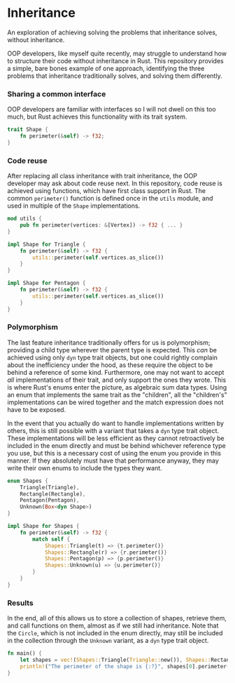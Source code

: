 # Inheritance
An exploration of achieving solving the problems that inheritance solves, without inheritance.

OOP developers, like myself quite recently, may struggle to understand how to structure their code
without inheritance in Rust. This repository provides a simple, bare bones example of one approach,
identifying the three problems that inheritance traditionally solves, and solving them differently.

### Sharing a common interface
OOP developers are familiar with interfaces so I will not dwell on this too much, but Rust achieves
this functionality with its trait system.
```rust
trait Shape {
    fn perimeter(&self) -> f32;
}
```

### Code reuse
After replacing all class inheritance with trait inheritance, the OOP developer may ask about code reuse next.
In this repository, code reuse is achieved using functions, which have first class support in Rust. The common `perimeter()`
function is defined once in the `utils` module, and used in multiple of the `Shape` implementations.
```rust
mod utils {
    pub fn perimeter(vertices: &[Vertex]) -> f32 { ... }
}
```
```rust
impl Shape for Triangle {
    fn perimeter(&self) -> f32 {
        utils::perimeter(self.vertices.as_slice())
    }
}
```
```rust
impl Shape for Pentagon {
    fn perimeter(&self) -> f32 {
        utils::perimeter(self.vertices.as_slice())
    }
}
```

### Polymorphism
The last feature inheritance traditionally offers for us is polymorphism; providing
a child type wherever the parent type is expected. This *can* be achieved using only `dyn` type trait objects,
but one could rightly complain about the inefficiency under the hood, as these require the object to be behind
a reference of some kind. Furthermore, one may not want to accept *all* implementations of their trait, and only
support the ones they wrote. This is where Rust's enums enter the picture, as algebraic sum data types. Using an enum
that implements the same trait as the "children", all the "children's" implementations can be wired together and the
match expression does not have to be exposed.

In the event that you actually do want to handle implementations written by others,
this is still possible with a variant that takes a `dyn` type trait object. These implementations
will be less efficient as they cannot retroactively be included in the enum directly and must be behind
whichever reference type you use, but this is a necessary cost of using the enum you provide in this manner.
If they absolutely must have that performance anyway, they may write their own enums to include the types they want.
```rust
enum Shapes {
    Triangle(Triangle),
    Rectangle(Rectangle),
    Pentagon(Pentagon),
    Unknown(Box<dyn Shape>)
}

impl Shape for Shapes {
    fn perimeter(&self) -> f32 {
        match self {
            Shapes::Triangle(t) => {t.perimeter()}
            Shapes::Rectangle(r) => {r.perimeter()}
            Shapes::Pentagon(p) => {p.perimeter()}
            Shapes::Unknown(u) => {u.perimeter()}
        }
    }
}
```

### Results
In the end, all of this allows us to store a collection of shapes, retrieve them, and call functions on them,
almost as if we still had inheritance. Note that the `Circle`, which is not included in the enum directly, may still
be included in the collection through the `Unknown` variant, as a `dyn` type trait object.
```rust
fn main() {
    let shapes = vec!(Shapes::Triangle(Triangle::new()), Shapes::Rectangle(Rectangle::new()), Shapes::Unknown(Box::new(Circle::new())));
    println!("The perimeter of the shape is {:?}", shapes[0].perimeter());
}
```
